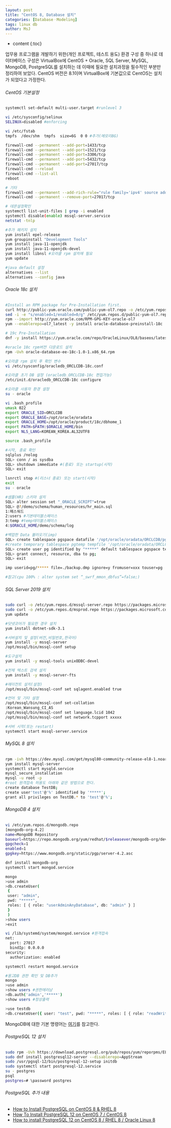 ```yaml
---
layout: post
title: "CentOS 8, Database 설치"
categories: [DatabaseㆍModeling]
tags: linux db
author: MsJ
---
```


* content
{:toc}

업무용 프로그램을 개발하기 위한(개인 프로젝트, 테스트 용도) 환경 구성 중 하나로 데이터베이스 구성은 VirtualBox에 CentOS + Oracle, SQL Server, MySQL, MongoDB, PostgreSQL를 설치하는 데  이때에 필요한 설치과정을 필수적인 부분만 정리하여 보았다. CentOS 버전은 8.1이며 VirtualBox에 기본값으로 CentOS는 설치가 되었다고 가정한다.

###### CentOS 기본설정

```bash
systemctl set-default multi-user.target #runlevel 3

vi /etc/sysconfig/selinux
SELINUX=disabled #enforcing 

vi /etc/fstab
tmpfs  /dev/shm  tmpfs  size=6G  0 0 #추가(메모리8G)

firewall-cmd --permanent --add-port=1433/tcp
firewall-cmd --permanent --add-port=1521/tcp
firewall-cmd --permanent --add-port=3306/tcp
firewall-cmd --permanent --add-port=5432/tcp
firewall-cmd --permanent --add-port=27017/tcp
firewall-cmd --reload
firewall-cmd --list-all
reboot

# 기타
firewall-cmd --permanent --add-rich-rule="rule family='ipv4' source address='xxx.xxx.xxx.xxx/24' reject"
firewall-cmd --permanent --remove-port=27017/tcp

# 데몬설정확인
systemctl list-unit-files | grep -i enabled
systemctl disable(enable) mssql-server.service
netstat -tnlp
```





```bash
#추가 패키지 설치
yum install epel-release
yum groupinstall "Development Tools"
yum install java-11-openjdk
yum install java-11-openjdk-devel
yum install libnsl #오라클 rpm 설치에 필요
yum update

#java default 설정
alternatives --list
alternatives --config java
```

###### Oracle 18c 설치

```bash
#Install an RPM package for Pre-Installation first.
curl http://public-yum.oracle.com/public-yum-ol7.repo -o /etc/yum.repos.d/public-yum-ol7.repo
sed -i -e "s/enabled=1/enabled=0/g" /etc/yum.repos.d/public-yum-ol7.repo
rpm --import http://yum.oracle.com/RPM-GPG-KEY-oracle-ol7
yum --enablerepo=ol7_latest -y install oracle-database-preinstall-18c

# 19c Pre-Installation
dnf -y install https://yum.oracle.com/repo/OracleLinux/OL8/baseos/latest/x86_64/getPackage/oracle-database-preinstall-19c-1.0-1.el8.x86_64.rpm

#oracle 18c rpm버전 다운로드 설치
rpm -Uvh oracle-database-ee-18c-1.0-1.x86_64.rpm

#오라클 rpm 설치 후 확인 변수
vi /etc/sysconfig/oracledb_ORCLCDB-18c.conf

#오라클 초기 DB 설정 (oracledb_ORCLCDB-18c 편집가능)
/etc/init.d/oracledb_ORCLCDB-18c configure

#오라클 사용자 환경 설정
su - oracle

vi .bash_profile
umask 022
export ORACLE_SID=ORCLCDB
export ORACLE_BASE=/opt/oracle/oradata
export ORACLE_HOME=/opt/oracle/product/18c/dbhome_1
export PATH=$PATH:$ORACLE_HOME/bin
export NLS_LANG=KOREAN_KOREA.AL32UTF8

source .bash_profile

#시작, 종료 확인
sqlplus /nolog
SQL> conn / as sysdba
SQL> shutdown immediate #(종료) 또는 startup(시작)
SQL> exit

lsnrctl stop #(리스너 종료) 또는 start(시작)
exit
su - oracle

#샘플(HR) 스키마 설치
SQL> alter session set "_ORACLE_SCRIPT"=true
SQL> @?/demo/schema/human_resources/hr_main.sql
1:패스워드
2:users #기본테이블스페이스
3:temp #temp테이블스페이스
4:$ORACLE_HOME/demo/schema/log

#백업한 Data 불러오기(imp)
SQL> create tablespace pgspace datafile '/opt/oracle/oradata/ORCLCDB/pg.dbf' size 1G autoextend on next 100M;
#create temporary tablespace pgtemp tempfile '/opt/oracle/oradata/ORCLCDB/pgtemp.dbf' size 1G autoextend on next 100M;
SQL> create user pg identified by "*****" default tablespace pgspace temporary tablespace temp;
SQL> grant connect, resource, dba to pg;
SQL> exit

imp userid=pg/***** file=./backup.dmp ignore=y fromuser=xxx touser=pg

#참고(cpu 100% : alter system set “_swrf_mmon_dbfus”=false;)
```

###### SQL Server 2019 설치

```bash
sudo curl -o /etc/yum.repos.d/mssql-server.repo https://packages.microsoft.com/config/rhel/8/mssql-server-2019.repo
sudo curl -o /etc/yum.repos.d/msprod.repo https://packages.microsoft.com/config/rhel/8/prod.repo
yum update

#닷넷코어가 필요한 경우 설치
yum install dotnet-sdk-3.1

#서버설치 및 설정(버전,비밀번호,한국어)
yum install -y mssql-server
/opt/mssql/bin/mssql-conf setup

#도구설치
yum install -y mssql-tools unixODBC-devel

#전체 텍스트 검색 설치
yum install -y mssql-server-fts

#에이전트 설치(설정)
/opt/mssql/bin/mssql-conf set sqlagent.enabled true 

#언어 및 기타 설정
/opt/mssql/bin/mssql-conf set-collation
:Korean_Wansung_CI_AS
/opt/mssql/bin/mssql-conf set language.lcid 1042
/opt/mssql/bin/mssql-conf set network.tcpport xxxxx

#서버 시작(또는 restart)
systemctl start mssql-server.service
```

###### MySQL 8 설치

```bash
rpm -ivh https://dev.mysql.com/get/mysql80-community-release-el8-1.noarch.rpm
yum install mysql-server
systemctl start mysqld.service
mysql_secure_installation
mysql -u root -p
#root 원격접속 허용도 아래와 같은 방법으로 한다.
create database TestDB;
create user'test'@'%' identified by '*****';
grant all privileges on TestDB.* to 'test'@'%';
```

###### MongoDB 4 설치

```bash
vi /etc/yum.repos.d/mongodb.repo
[mongodb-org-4.2]
name=MongoDB Repository
baseurl=https://repo.mongodb.org/yum/redhat/$releasever/mongodb-org/development/x86_64/
gpgcheck=1
enabled=1
gpgkey=https://www.mongodb.org/static/pgp/server-4.2.asc

dnf install mongodb-org
systemctl start mongod.service

mongo 
>use admin
>db.createUser(
 {
 user: "admin",
 pwd: "*****",
 roles: [ { role: "userAdminAnyDatabase", db: "admin" } ]
 }
 )
>show users
>exit

vi /lib/systemd/system/mongod.service #원격접속
net:
  port: 27017
  bindIp: 0.0.0.0 
security: 
  authorization: enabled

systemctl restart mongod.service

#몽고DB 권한 확인 및 DB추가
mongo
>use admin
>show users #권한에러남
>db.auth('admin','*****')
>show users #정상출력

>use testdb
>db.createUser({ user: "test", pwd: "*****", roles: [ { role: "readWrite", db: "testdb" }] })
```
MongoDB에 대한 기본 명령어는 [여기](https://sjh836.tistory.com/100 )를 참고한다.

###### PostgreSQL 12 설치

```bash
sudo rpm -Uvh https://download.postgresql.org/pub/repos/yum/reporpms/EL-8-x86_64/pgdg-redhat-repo-latest.noarch.rpm
sudo dnf install postgresql12-server --disablerepo=AppStream
sudo /usr/pgsql-12/bin/postgresql-12-setup initdb
sudo systemctl start postgresql-12.service
su - postgres
psql
postgres=# \password postgres
```

###### PostgreSQL 추가 내용

* [How to Install PostgreSQL on CentOS 8 & RHEL 8](https://tecadmin.net/install-postgresql-centos8/)
* [How To Install PostgreSQL 12 on CentOS 7 / CentOS 8](https://computingforgeeks.com/how-to-install-postgresql-12-on-centos-7/)
* [How to install PostgreSQL 12 on CentOS 8 / RHEL 8 / Oracle Linux 8](https://www.osradar.com/install-postgresql-12-centos-8/)
